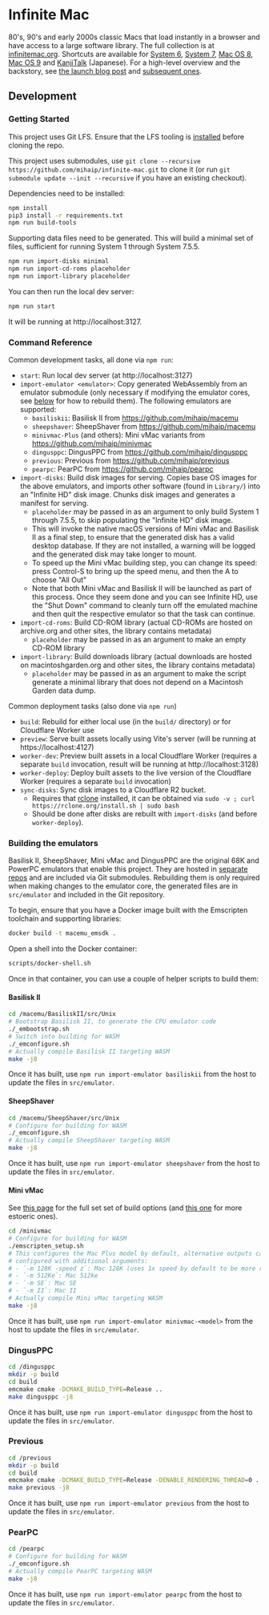 # Infinite Mac

80's, 90's and early 2000s classic Macs that load instantly in a browser and have access to a large software library. The full collection is at [infinitemac.org](http://infinitemac.org). Shortcuts are available for [System 6](https://system6.app/), [System 7](https://system7.app/), [Mac OS 8](https://macos8.app/), [Mac OS 9](https://macos9.app/) and [KanjiTalk](https://kanjitalk7.app) (Japanese). For a high-level overview and the backstory, see [the launch blog post](https://blog.persistent.info/2022/03/blog-post.html) and [subsequent ones](https://blog.persistent.info/search/label/Infinite%20Mac).

## Development

### Getting Started

This project uses Git LFS. Ensure that the LFS tooling is [installed](https://docs.github.com/en/repositories/working-with-files/managing-large-files/installing-git-large-file-storage) before cloning the repo.

This project uses submodules, use `git clone --recursive https://github.com/mihaip/infinite-mac.git` to clone it (or run `git submodule update --init --recursive` if you have an existing checkout).

Dependencies need to be installed:

```sh
npm install
pip3 install -r requirements.txt
npm run build-tools
```

Supporting data files need to be generated. This will build a minimal set of files, sufficient for running System 1 through System 7.5.5.

```sh
npm run import-disks minimal
npm run import-cd-roms placeholder
npm run import-library placeholder
```

You can then run the local dev server:

```sh
npm run start
```

It will be running at http://localhost:3127.

### Command Reference

Common development tasks, all done via `npm run`:

-   `start`: Run local dev server (at http://localhost:3127)
-   `import-emulator <emulator>`: Copy generated WebAssembly from an emulator submodule (only necessary if modifying the emulator cores, see [below](#building-the-emulators) for how to rebuild them). The following emulators are supported:
    -   `basiliskii`: Basilisk II from https://github.com/mihaip/macemu
    -   `sheepshaver`: SheepShaver from https://github.com/mihaip/macemu
    -   `minivmac-Plus` (and others): Mini vMac variants from https://github.com/mihaip/minivmac
    -   `dingusppc`: DingusPPC from https://github.com/mihaip/dingusppc
    -   `previous`: Previous from https://github.com/mihaip/previous
    -   `pearpc`: PearPC from https://github.com/mihaip/pearpc
-   `import-disks`: Build disk images for serving. Copies base OS images for the above emulators, and imports other software (found in `Library/`) into an "Infinite HD" disk image. Chunks disk images and generates a manifest for serving.
    -   `placeholder` may be passed in as an argument to only build System 1 through 7.5.5, to skip populating the "Infinite HD" disk image.
    -   This will invoke the native macOS versions of Mini vMac and Basilisk II as a final step, to ensure that the generated disk has a valid desktop database. If they are not installed, a warning will be logged and the generated disk may take longer to mount.
    -   To speed up the Mini vMac building step, you can change its speed: press Control-S to bring up the speed menu, and then the A to choose "All Out"
    -   Note that both Mini vMac and Basilisk II will be launched as part of this process. Once they seem done and you can see Infinite HD, use the "Shut Down" command to cleanly turn off the emulated machine and then quit the respective emulator so that the task can continue.
-   `import-cd-roms`: Build CD-ROM library (actual CD-ROMs are hosted on archive.org and other sites, the library contains metadata)
    -   `placeholder` may be passed in as an argument to make an empty CD-ROM library
-   `import-library`: Build downloads library (actual downloads are hosted on macintoshgarden.org and other sites, the library contains metadata)
    -   `placeholder` may be passed in as an argument to make the script generate a minimal library that does not depend on a Macintosh Garden data dump.

Common deployment tasks (also done via `npm run`)

-   `build`: Rebuild for either local use (in the `build/` directory) or for Cloudflare Worker use
-   `preview`: Serve built assets locally using Vite's server (will be running at https://localhost:4127)
-   `worker-dev`: Preview built assets in a local Cloudflare Worker (requires a separate `build` invocation, result will be running at http://localhost:3128)
-   `worker-deploy`: Deploy built assets to the live version of the Cloudflare Worker (requires a separate `build` invocation)
-   `sync-disks`: Sync disk images to a Cloudflare R2 bucket.
    -   Requires that [rclone](https://rclone.org/) installed, it can be obtained via `sudo -v ; curl https://rclone.org/install.sh | sudo bash`
    -   Should be done after disks are rebuilt with `import-disks` (and before `worker-deploy`).

### Building the emulators

Basilisk II, SheepShaver, Mini vMac and DingusPPC are the original 68K and PowerPC emulators that enable this project. They are hosted in [separate](https://github.com/mihaip/minivmac/) [repos](https://github.com/mihaip/macemu/) and are included via Git submodules. Rebuilding them is only required when making changes to the emulator core, the generated files are in `src/emulator` and included in the Git repository.

To begin, ensure that you have a Docker image built with the Emscripten toolchain and supporting libraries:

```sh
docker build -t macemu_emsdk .
```

Open a shell into the Docker container:

```sh
scripts/docker-shell.sh
```

Once in that container, you can use a couple of helper scripts to build them:

#### Basilisk II

```sh
cd /macemu/BasiliskII/src/Unix
# Bootstrap Basilisk II, to generate the CPU emulator code
./_embootstrap.sh
# Switch into building for WASM
./_emconfigure.sh
# Actually compile Basilisk II targeting WASM
make -j8
```

Once it has built, use `npm run import-emulator basiliskii` from the host to update the files in `src/emulator`.

#### SheepShaver

```sh
cd /macemu/SheepShaver/src/Unix
# Configure for building for WASM
./_emconfigure.sh
# Actually compile SheepShaver targeting WASM
make -j8
```

Once it has built, use `npm run import-emulator sheepshaver` from the host to update the files in `src/emulator`.

#### Mini vMac

See [this page](https://www.gryphel.com/c/minivmac/options.html) for the full set set of build options (and [this one](https://www.gryphel.com/c/minivmac/develop.html) for more estoeric ones).

```sh
cd /minivmac
# Configure for building for WASM
./emscripten_setup.sh
# This configures the Mac Plus model by default, alternative outputs can be
# configured with additional arguments:
# - `-m 128K -speed z`: Mac 128K (uses 1x speed by default to be more realistic)
# - `-m 512Ke`: Mac 512ke
# - `-m SE`: Mac SE
# - `-m II`: Mac II
# Actually compile Mini vMac targeting WASM
make -j8
```

Once it has built, use `npm run import-emulator minivmac-<model>` from the host to update the files in `src/emulator`.

### DingusPPC

```sh
cd /dingusppc
mkdir -p build
cd build
emcmake cmake -DCMAKE_BUILD_TYPE=Release ..
make dingusppc -j8
```

Once it has built, use `npm run import-emulator dingusppc` from the host to update the files in `src/emulator`.

### Previous

```sh
cd /previous
mkdir -p build
cd build
emcmake cmake -DCMAKE_BUILD_TYPE=Release -DENABLE_RENDERING_THREAD=0 ..
make previous -j8
```

Once it has built, use `npm run import-emulator previous` from the host to update the files in `src/emulator`.

### PearPC

```sh
cd /pearpc
# Configure for building for WASM
./_emconfigure.sh
# Actually compile PearPC targeting WASM
make -j8
```

Once it has built, use `npm run import-emulator pearpc` from the host to update the files in `src/emulator`.
